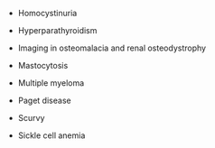 - Homocystinuria

- Hyperparathyroidism

- Imaging in osteomalacia and renal osteodystrophy

- Mastocytosis

- Multiple myeloma

- Paget disease

- Scurvy

- Sickle cell anemia